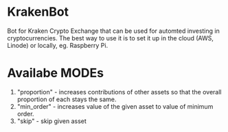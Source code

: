 # KrakenBot
Bot for Kraken Crypto Exchange that can be used for automted investing in cryptocurrencies. The best way to use it is to set it up in the cloud (AWS, Linode) or locally, eg. Raspberry Pi. 

# Availabe MODEs
1. "proportion" - increases contributions of other assets so that the overall proportion of each stays the same. 
2. "min_order" - increases value of the given asset to value of minimum order. 
3. "skip" - skip given asset
